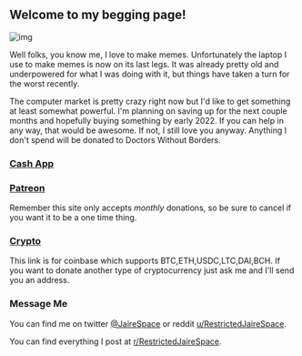 ## Welcome to my begging page!
![img](https://media1.tenor.com/images/a4a53d48e5ad58d8b87701745787409b/tenor.gif?itemid=6141124)

Well folks, you know me, I love to make memes. Unfortunately the laptop I use to make memes is now on its last legs. It was already pretty old and underpowered for what I was doing with it, but things have taken a turn for the worst recently.

The computer market is pretty crazy right now but I'd like to get something at least somewhat powerful. I'm planning on saving up for the next couple months and hopefully buying something by early 2022. If you can help in any way, that would be awesome. If not, I still love you anyway. Anything I don't spend will be donated to Doctors Without Borders.

### [Cash App](https://cash.app/$RestrictedJaireSpace)
### [Patreon](https://www.patreon.com/RestrictedJaireSpace)
Remember this site only accepts *monthly* donations, so be sure to cancel if you want it to be a one time thing.
### [Crypto](https://commerce.coinbase.com/checkout/071f97a3-017d-4bb1-89af-05ece4c42b0b)
This link is for coinbase which supports BTC,ETH,USDC,LTC,DAI,BCH. If you want to donate another type of cryptocurrency just ask me and I'll send you an address.
### Message Me
You can find me on twitter [@JaireSpace](https://twitter.com/JaireSpace) or reddit [u/RestrictedJaireSpace](https://www.reddit.com/user/RestrictedJaireSpace).

You can find everything I post at [r/RestrictedJaireSpace](https://www.reddit.com/user/RestrictedJaireSpace).

